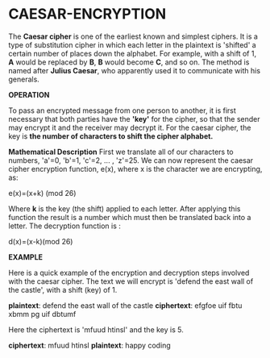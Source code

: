 # CAESAR-ENCRYPTION

The **Caesar cipher** is one of the earliest known and simplest ciphers. It is a type of substitution cipher in which each letter in the plaintext is 'shifted' a certain number of places down the alphabet. For example, with a shift of 1, **A** would be replaced by **B**, **B** would become **C**, and so on. The method is named after **Julius Caesar**, who apparently used it to communicate with his generals.

**__OPERATION__**

To pass an encrypted message from one person to another, it is first necessary that both parties have the **'key'** for the cipher, so that the sender may encrypt it and the receiver may decrypt it. For the caesar cipher, the key is **the number of characters to shift the cipher alphabet.**

**Mathematical Description** 
First we translate all of our characters to numbers, 'a'=0, 'b'=1, 'c'=2, ... , 'z'=25. We can now represent the caesar cipher encryption function, e(x), where x is the character we are encrypting, as:

e(x)=(x+k) (mod 26)

Where **k** is the key (the shift) applied to each letter. After applying this function the result is a number which must then be translated back into a letter. The decryption function is :

d(x)=(x-k)(mod 26)

**EXAMPLE**

Here is a quick example of the encryption and decryption steps involved with the caesar cipher. The text we will encrypt is 'defend the east wall of the castle', with a shift (key) of 1.

**plaintext**:  defend the east wall of the castle
**ciphertext**: efgfoe uif fbtu xbmm pg uif dbtumf

Here the ciphertext is 'mfuud htinsl' and the key is 5.

**ciphertext**: mfuud htinsl
**plaintext**:  happy coding
